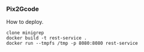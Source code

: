 ### Pix2Gcode

How to deploy.

```
clone minigrep
docker build -t rest-service .
docker run --tmpfs /tmp -p 8080:8080 rest-service
```
